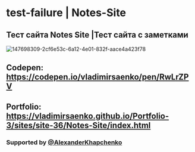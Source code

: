 # test-failure | Notes-Site

## Тест сайта Notes Site |Тест сайта с заметками

![147698309-2cf6e53c-6a12-4e01-832f-aace4a423f78](https://user-images.githubusercontent.com/56477695/147836716-e4e7720f-c92c-4bce-ba0c-e18b55c1ef4e.jpg)

## Codepen: https://codepen.io/vladimirsaenko/pen/RwLrZPV

## Portfolio: https://vladimirsaenko.github.io/Portfolio-3/sites/site-36/Notes-Site/index.html

### Supported by [@AlexanderKhapchenko](https://github.com/AlexanderKhapchenko)
